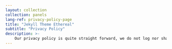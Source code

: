 ```yaml
---
layout: collection
collection: panels
lang-ref: privacy-policy-page
title: "Jekyll Theme Ethereal"
subtitle: "Privacy Policy"
description: >-
    Our privacy policy is quite straight forward, we do not log nor share any personal information about our visitors, period.
---
```

